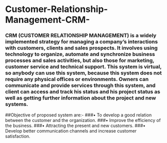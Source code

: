 ﻿# Customer-Relationship-Management-CRM-
### CRM (CUSTOMER RELATIONSHIP MANAGEMENT) is a widely implemented strategy for managing a company’s interactions with customers, clients and sales prospects. It involves using technology to organize, automate and synchronize business processes and sales activities, but also those for marketing, customer service and technical support. This system is virtual, so anybody can use this system, because this system does not require any physical offices or environments. Owners can communicate and provide services through this system, and client can access and track his status and his project status as well as getting further information about the project and new systems.
##Objective of proposed system are:-
###•	To develop a good relation between the customer and the organization.
###•	Improve the efficiency of the business.
###•	Attracting the present and new customers.
###•	Develop better communication channels and increase customer satisfaction.
